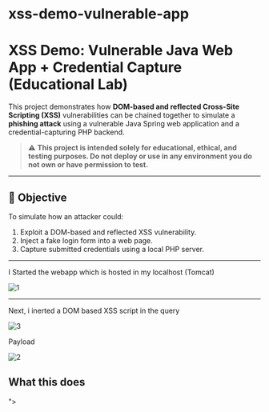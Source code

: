 # xss-demo-vulnerable-app

# XSS Demo: Vulnerable Java Web App + Credential Capture (Educational Lab)

This project demonstrates how **DOM-based and reflected Cross-Site Scripting (XSS)** vulnerabilities can be chained together to simulate a **phishing attack** using a vulnerable Java Spring web application and a credential-capturing PHP backend.

> ⚠️ **This project is intended solely for educational, ethical, and testing purposes. Do not deploy or use in any environment you do not own or have permission to test.**

---

## 🎯 Objective

To simulate how an attacker could:
1. Exploit a DOM-based and reflected XSS vulnerability.
2. Inject a fake login form into a web page.
3. Capture submitted credentials using a local PHP server.

---


I Started the webapp which is hosted in my localhost (Tomcat)


![1](https://github.com/user-attachments/assets/b31668e0-8e4f-45aa-8e8d-9cd6472808e8)


---

Next, i inerted a DOM based XSS script in the query 

![3](https://github.com/user-attachments/assets/0e58c723-c4f5-4fc5-9b75-03e9dd928f97)


Payload

![2](https://github.com/user-attachments/assets/9c7d843d-260e-42c5-9a17-9956de85868a)

## What this does

"><script>alert(...) — DOM-XSS popup

<form action=...> — Reflection-XSS injects phishing form

Form submits to attacker-controlled site

---

The user will get popup prompting the user to log in first

![4](https://github.com/user-attachments/assets/c69b1a2e-450e-4671-a7b7-158655d13622)


---

from the injected Payload it ask the user to enter the username and password

![5](https://github.com/user-attachments/assets/680fb121-c1f9-44f4-acd2-a7703e54d0e6)


---


from the Attackers side I created a custom PHP Script (capture.php) which grabs the cred from the user:

![8](https://github.com/user-attachments/assets/d97c548c-4676-4e6f-bc8d-3b43598c6aec)


---

Saved the file and Started the PHP script

>  php -S 0.0.0.0:8000


---

for the login Creden i gave Tom:qwerty!


![9](https://github.com/user-attachments/assets/8bd4fefa-309e-43ab-819f-c35df2ff75e1)

---

from the Attackers side i was able to capture the users cred through hosted PHP host

![10](https://github.com/user-attachments/assets/425063a8-a439-486f-8c64-fd493cfa12d9)






